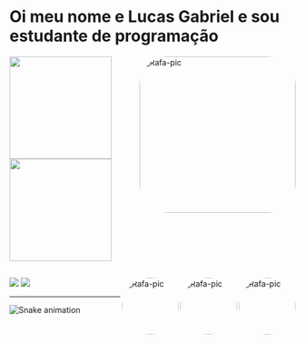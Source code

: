 # Oi meu nome e Lucas Gabriel e sou estudante de programação

<div align="left">
  <a href="https://github.com/lucas0395">
  <img height="180em" src="https://github-readme-stats.vercel.app/api?username=lucas0395&show_icons=true&theme=dark&include_all_commits=true&count_private=true"/>
    <img align="right" alt="Rafa-pic" height="275" style="border-radius:50px;" src="https://c.tenor.com/xByAp-gdK6MAAAAC/lawliet.gif">
  <img height="180em" src="https://github-readme-stats.vercel.app/api/top-langs/?username=lucas0395&layout=compact&langs_count=7&theme=dark"/>
</div>

<div>
<img align="right" alt="Rafa-pic" height="100" style="border-radius:50px;" src="https://cdn.discordapp.com/attachments/763562730782457936/954259343405117470/python-powered_1.gif">
<img align="right" alt="Rafa-pic" height="100" style="border-radius:50px;" src="https://mirbozorgi.com/wp-content/uploads/2020/11/skeleton-animation_300.gif">
<img align="right" alt="Rafa-pic" height="100" style="border-radius:50px;" src="https://cdn.discordapp.com/attachments/763562730782457936/954263639978827826/ezgif.com-gif-maker.gif">
</div>
  
  ##
  
<div>
  <a href="https://www.instagram.com/luska_gabriel" target="_blank"><img src="https://img.shields.io/badge/-Instagram-%23E4405F?style=for-the-badge&logo=instagram&logoColor=white" target="_blank"></a>
  <a href="https://www.linkedin.com/in/lucas-gabriel-7018415a" target="_blank"><img src="https://img.shields.io/badge/-LinkedIn-%230077B5?style=for-the-badge&logo=linkedin&logoColor=white" target="_blank"></a>
</div>
    
  ***
![Snake animation](https://github.com/lucas0395/lucas0395/blob/output/github-contribution-grid-snake.svg)
